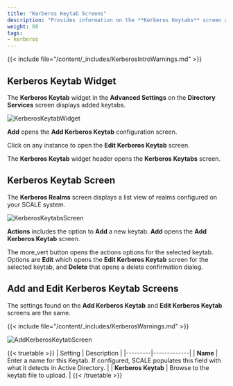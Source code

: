 ```yaml
---
title: "Kerberos Keytab Screens"
description: "Provides information on the **Kerberos Keytabs** screen and widget settings."
weight: 60
tags:
- kerberos
---
```


{{< include file="/content/_includes/KerberosIntroWarnings.md" >}}

## Kerberos Keytab Widget

The **Kerberos Keytab** widget in the **Advanced Settings** on the **Directory Services** screen displays added keytabs. 

![KerberosKeytabWidget](/images/SCALE/Credentials/KerberosKeytabWidget.png "Kerberos Keytab Widget")

**Add** opens the **Add Kerberos Keytab** configuration screen.

Click on any instance to open the **Edit Kerberos Keytab** screen.

The **Kerberos Keytab** widget header opens the **Kerberos Keytabs** screen.

## Kerberos Keytab Screen

The **Kerberos Realms** screen displays a list view of realms configured on your SCALE system.

![KerberosKeytabsScreen](/images/SCALE/Credentials/KerberosKeytabsScreen.png "Kerberos Keytabs Screen")

**Actions** includes the option to **Add** a new keytab. **Add** opens the **Add Kerberos Keytab** screen.

The <span class="material-icons">more_vert</span> button opens the actions options for the selected keytab. Options are **Edit** which opens the **Edit Kerberos Keytab** screen for the selected keytab, and **Delete** that opens a delete confirmation dialog.

## Add and Edit Kerberos Keytab Screens
The settings found on the **Add Kerberos Keytab** and **Edit Kerberos Keytab** screens are the same. 

{{< include file="/content/_includes/KerberosWarnings.md" >}}

![AddKerberosKeytabScreen](/images/SCALE/Credentials/AddKerberosKeytabScreen.png "Add Kerberos Keytab")

{{< truetable >}}
| Setting | Description |
|---------|-------------|
| **Name** | Enter a name for this Keytab. If configured, SCALE populates this field with what it detects in Active Directory. |
| **Kerberos Keytab** | Browse to the keytab file to upload. |
{{< /truetable >}}
